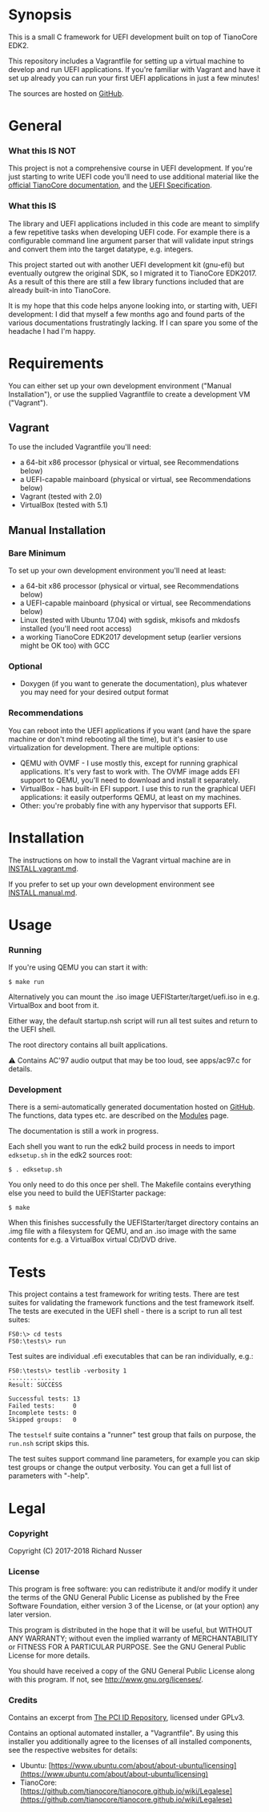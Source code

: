 # Synopsis

This is a small C framework for UEFI development built on top of TianoCore EDK2.

This repository includes a Vagrantfile for setting up a virtual machine to develop and run UEFI applications. If you're
familiar with Vagrant and have it set up already you can run your first UEFI applications in just a few minutes!

The sources are hosted on [GitHub](https://github.com/rinusser/UEFIStarter).


# General

### What this IS NOT

This project is not a comprehensive course in UEFI development. If you're just starting to write UEFI code you'll need
to use additional material like the [official TianoCore documentation](https://github.com/tianocore/tianocore.github.io/wiki/EDK-II-User-Documentation),
and the [UEFI Specification](http://www.uefi.org/specifications).

### What this IS

The library and UEFI applications included in this code are meant to simplify a few repetitive tasks when developing
UEFI code. For example there is a configurable command line argument parser that will validate input strings and convert
them into the target datatype, e.g. integers.

This project started out with another UEFI development kit (gnu-efi) but eventually outgrew the original SDK, so I
migrated it to TianoCore EDK2017. As a result of this there are still a few library functions included that are already
built-in into TianoCore.

It is my hope that this code helps anyone looking into, or starting with, UEFI development: I did that myself a few
months ago and found parts of the various documentations frustratingly lacking. If I can spare you some of the headache
I had I'm happy.


# Requirements

You can either set up your own development environment ("Manual Installation"), or use the supplied Vagrantfile to
create a development VM ("Vagrant").

## Vagrant

To use the included Vagrantfile you'll need:

* a 64-bit x86 processor (physical or virtual, see Recommendations below)
* a UEFI-capable mainboard (physical or virtual, see Recommendations below)
* Vagrant (tested with 2.0)
* VirtualBox (tested with 5.1)

## Manual Installation

### Bare Minimum

To set up your own development environment you'll need at least:

* a 64-bit x86 processor (physical or virtual, see Recommendations below)
* a UEFI-capable mainboard (physical or virtual, see Recommendations below)
* Linux (tested with Ubuntu 17.04) with sgdisk, mkisofs and mkdosfs installed (you'll need root access)
* a working TianoCore EDK2017 development setup (earlier versions might be OK too) with GCC

### Optional

* Doxygen (if you want to generate the documentation), plus whatever you may need for your desired output format

### Recommendations

You can reboot into the UEFI applications if you want (and have the spare machine or don't mind rebooting all the time),
but it's easier to use virtualization for development. There are multiple options:

* QEMU with OVMF - I use mostly this, except for running graphical applications. It's very fast to work with. The OVMF
  image adds EFI support to QEMU, you'll need to download and install it separately.
* VirtualBox - has built-in EFI support. I use this to run the graphical UEFI applications: it easily outperforms QEMU,
  at least on my machines.
* Other: you're probably fine with any hypervisor that supports EFI.


# Installation

The instructions on how to install the Vagrant virtual machine are in
[INSTALL.vagrant.md](https://github.com/rinusser/UEFIStarter/blob/master/INSTALL.vagrant%2Emd).

If you prefer to set up your own development environment see
[INSTALL.manual.md](https://github.com/rinusser/UEFIStarter/blob/master/INSTALL.manual%2Emd).


# Usage

### Running

If you're using QEMU you can start it with:

    $ make run

Alternatively you can mount the .iso image UEFIStarter/target/uefi.iso in e.g. VirtualBox and boot from it.

Either way, the default startup.nsh script will run all test suites and return to the UEFI shell.

The root directory contains all built applications.

:warning: Contains AC'97 audio output that may be too loud, see apps/ac97.c for details.

### Development

There is a semi-automatically generated documentation hosted on [GitHub](https://rinusser.github.io/UEFIStarter/).
The functions, data types etc. are described on the [Modules](https://rinusser.github.io/UEFIStarter/modules.html) page.

The documentation is still a work in progress.

Each shell you want to run the edk2 build process in needs to import `edksetup.sh` in the edk2 sources root:

    $ . edksetup.sh

You only need to do this once per shell. The Makefile contains everything else you need to build the UEFIStarter
package:

    $ make

When this finishes successfully the UEFIStarter/target directory contains an .img file with a filesystem for QEMU, and
an .iso image with the same contents for e.g. a VirtualBox virtual CD/DVD drive.

# Tests

This project contains a test framework for writing tests. There are test suites for validating the framework functions
and the test framework itself. The tests are executed in the UEFI shell - there is a script to run all test suites:

    FS0:\> cd tests
    FS0:\tests\> run

Test suites are individual .efi executables that can be ran individually, e.g.:

    FS0:\tests\> testlib -verbosity 1
    .............
    Result: SUCCESS

    Successful tests: 13
    Failed tests:     0
    Incomplete tests: 0
    Skipped groups:   0

The `testself` suite contains a "runner" test group that fails on purpose, the `run.nsh` script skips this.

The test suites support command line parameters, for example you can skip test groups or change the output verbosity.
You can get a full list of parameters with "-help".


# Legal

### Copyright

Copyright (C) 2017-2018 Richard Nusser

### License

This program is free software: you can redistribute it and/or modify
it under the terms of the GNU General Public License as published by
the Free Software Foundation, either version 3 of the License, or
(at your option) any later version.

This program is distributed in the hope that it will be useful,
but WITHOUT ANY WARRANTY; without even the implied warranty of
MERCHANTABILITY or FITNESS FOR A PARTICULAR PURPOSE.  See the
GNU General Public License for more details.

You should have received a copy of the GNU General Public License
along with this program. If not, see <http://www.gnu.org/licenses/>.

### Credits

Contains an excerpt from [The PCI ID Repository](http://pci-ids.ucw.cz/), licensed under GPLv3.

Contains an optional automated installer, a "Vagrantfile". By using this installer you additionally agree to the
licenses of all installed components, see the respective websites for details:
* Ubuntu: [https://www.ubuntu.com/about/about-ubuntu/licensing](https://www.ubuntu.com/about/about-ubuntu/licensing)
* TianoCore: [https://github.com/tianocore/tianocore.github.io/wiki/Legalese](https://github.com/tianocore/tianocore.github.io/wiki/Legalese)
